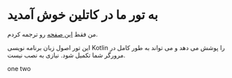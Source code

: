 # به تور ما در کاتلین خوش آمدید

من فقط [این صفحه](https://kotlinlang.org/docs/kotlin-tour-welcome.html) رو ترجمه کردم.

این تور اصول زبان برنامه نویسی Kotlin را پوشش می دهد و می تواند به طور کامل در مرورگر شما تکمیل شود. نیازی به نصب نیست.

one 
two
